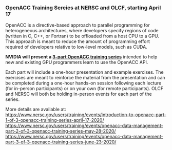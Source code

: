 ### OpenACC Training Sereies at NERSC and OLCF, starting April 17

OpenACC is a directive-based approach to parallel programming for heterogeneous 
architectures, where developers specify regions of code (written in C, C++, 
or Fortran) to be offloaded from a host CPU to a GPU. This approach is meant 
to reduce the amount of programming effort required of developers relative to 
low-level models, such as CUDA. 

**NVIDIA will present a [3-part OpenACC training series](https://www.olcf.ornl.gov/openacc-training-series/)**
intended to help new and existing GPU programmers learn to use the 
OpenACC API. 

Each part will include a one-hour presentation and example exercises. The 
exercises are meant to reinforce the material from the presentation and 
can be completed during a one-hour hands-on session following each lecture 
(for in-person participants) or on your own (for remote participants). 
OLCF and NERSC will both be holding in-person events for each part of the series.

More details are available at:
<https://www.nersc.gov/users/training/events/introduction-to-openacc-part-1-of-3-openacc-training-series-april-17-2020/>
<https://www.nersc.gov/users/training/events/openacc-data-management-part-2-of-3-openacc-training-series-may-28-2020/>
<https://www.nersc.gov/users/training/events/openacc-data-management-part-3-of-3-openacc-training-series-june-23-2020/>

